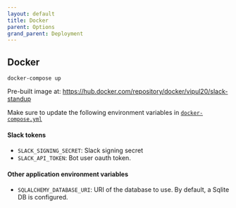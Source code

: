 ```yaml
---
layout: default
title: Docker
parent: Options
grand_parent: Deployment
---
```


## Docker

```
docker-compose up
```

Pre-built image at: https://hub.docker.com/repository/docker/vipul20/slack-standup

Make sure to update the following environment variables in [`docker-compose.yml`](https://github.com/vipul-sharma20/slate/blob/master/docker-compose.yml)

#### Slack tokens

- `SLACK_SIGNING_SECRET`: Slack signing secret
- `SLACK_API_TOKEN`: Bot user oauth token.

#### Other application environment variables

- `SQLALCHEMY_DATABASE_URI`: URI of the database to use. By default, a Sqlite DB is configured.

